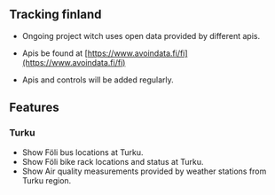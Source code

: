 ## Tracking finland

- Ongoing project witch uses open data provided by different apis.
- Apis be found at [https://www.avoindata.fi/fi](https://www.avoindata.fi/fi)

- Apis and controls will be added regularly.

## Features

### Turku

- Show Föli bus locations at Turku.
- Show Föli bike rack locations and status at Turku.
- Show Air quality measurements provided by weather stations from Turku region.
